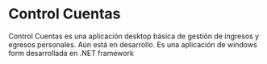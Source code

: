 # Control Cuentas

Control Cuentas es una aplicación desktop básica de gestión de ingresos y egresos personales. Aún está en desarrollo.
Es una aplicación de windows form desarrollada en .NET framework

